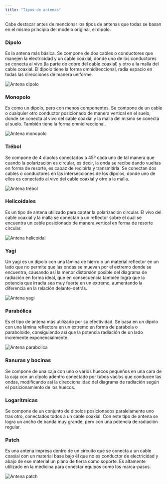 ```yaml
---
title: "Tipos de antenas"
---
```


Cabe destacar antes de mencionar los tipos de antenas que todas se basan en el mismo principio del modelo original, el dipolo.

### Dipolo
Es la antena más básica. Se compone de dos cables o conductores que manejen la electricidad y un cable coaxial, donde uno de los conductores se conecta al vivo (la parte de cobre del cable coaxial) y otro a la malla del cable coaxial. El dipolo tiene la forma omnidireccional, radia espacio en todas las direcciones de manera uniforme.

![Antena dipolo](https://es.habcdn.com/photos/project/big/dipolo72_814406.jpg)

### Monopolo
Es como un dipolo, pero con menos componentes. Se compone de un cable o cualquier otro conductor posicionado de manera vertical en el suelo, donde se conecta al vivo del cable coaxial y la malla del mismo se conecta al suelo. También tiene la forma omnidireccional.

![Antena monopolo](https://mymtorres.com/uploads/items/1482/monopolos.jpg)

### Trébol
Se compone de 4 dipolos conectados a 45º cada uno de tal manera que cuando la polarización es circular, es decir, la onda se recibe dando vueltas en forma de resorte, es capaz de recibirla y transmitirla. Se conectan dos cables o conductores en las intersecciones de los dipolos, donde uno de ellos es conectado al vivo del cable coaxial y otro a la malla.

![Antena trébol](https://p.globalsources.com/IMAGES/PDT/B1100836420/Antena.jpg)

### Helicoidales
Es un tipo de antena utilizado para captar la polarización circular. El vivo del cable coaxial y la malla se conectan a un reflector sobre el cual se encuentra un cable posicionado de manera vertical en forma de resorte circular.

![Antena helicoidal](https://upload.wikimedia.org/wikipedia/commons/thumb/3/32/Traqueur_acquisition.JPG/1200px-Traqueur_acquisition.JPG)

### Yagi
Un yagi es un dipolo con una lámina de hierro o un material reflector en un lado que no permite que las ondas se muevan por el extremo donde se encuentra, causando así la menor distorsión posible del diagrama de radiación en forma ideal, que en consecuencia también logra que la potencia que irradia sea muy fuerte en un extremo, aumentando la diferencia en la relación delante-detrás.

![Antena yagi](https://www.changpuak.ch/electronics/images/Yagi_Uda_Antenna_lek_thai.jpg)

### Parabólica
Es el tipo de antena más utilizado por su efectividad. Se basa en un dipolo con una lámina reflectora en un extremo en forma de parábola o paraboloide, consiguiendo así que la potencia radiación de un lado incremente exponencialmente.

![Antena parabolica](https://www.cronoshare.com/blog/wp-content/uploads/2019/01/Cu%C3%A1nto-cuesta-instalar-una-parab%C3%B3lica.jpg)

### Ranuras y bocinas
Se compone de una caja con uno o varios huecos pequeños en una cara de la caja con un dipolo adentro conectado por tubos vacíos que conducen las ondas, modificando así la direccionalidad del diagrama de radiación según el posicionamiento de los huecos.

### Logarítmicas
Se compone de un conjunto de dipolos posicionados paralelamente uno tras otro, conectados todos a un cable coaxial. Con este tipo de antena se logra un ancho de banda muy grande, pero con una potencia de radiación regular.

### Patch
Es una antena impresa dentro de un circuito que se conecta a un cable coaxial con un material base bajo él que no es conductor de electricidad y abajo de ese material un plano de tierra como soporte. Es altamente utilizado en la medicina para conectar equipos como los marca-pasos.

![Antena patch](https://www.airphotocolombia.com/tienda/498/antena-patch-58g-14db-high-gain-para-fpv-tx-rx.jpg)
